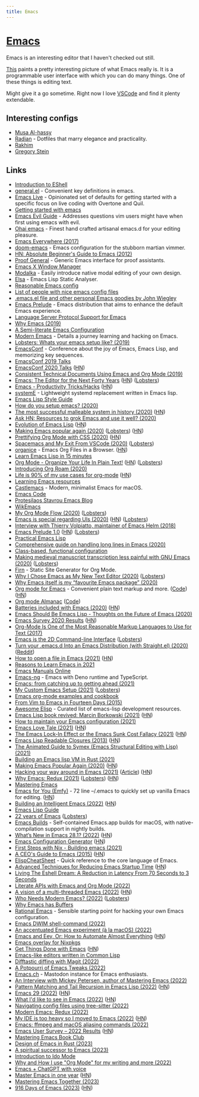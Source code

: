 ```yaml
---
title: Emacs
---
```


# [Emacs](https://www.gnu.org/software/emacs/)

Emacs is an interesting editor that I haven't checked out still.

[This](https://www.reddit.com/r/emacs/comments/74hetz/emacs_everywhere/) paints a pretty interesting picture of what Emacs really is. It is a programmable user interface with which you can do many things. One of these things is editing text.

Might give it a go sometime. Right now I love [VSCode](../vs-code/vs-code.md) and find it plenty extendable.

## Interesting configs

- [Musa Al-hassy](https://github.com/alhassy/emacs.d)
- [Radian](https://github.com/raxod502/radian) - Dotfiles that marry elegance and practicality.
- [Rakhim](https://github.com/freetonik/emacs-dotfiles)
- [Gregory Stein](https://github.com/gjstein/emacs.d)

## Links

- [Introduction to EShell](https://www.youtube.com/watch?v=RhYNu6i_uY4)
- [general.el](https://github.com/noctuid/general.el) - Convenient key definitions in emacs.
- [Emacs Live](https://github.com/overtone/emacs-live) - Opinionated set of defaults for getting started with a specific focus on live coding with Overtone and Quil.
- [Getting started with emacs](http://www.howardism.org/Technical/Emacs/emacs-getting-started.html)
- [Emacs Evil Guide](https://github.com/noctuid/evil-guide) - Addresses questions vim users might have when first using emacs with evil.
- [Ohai emacs](https://github.com/bodil/ohai-emacs) - Finest hand crafted artisanal emacs.d for your editing pleasure.
- [Emacs Everywhere (2017)](https://ambrevar.xyz/emacs-everywhere/)
- [doom-emacs](https://github.com/hlissner/doom-emacs) - Emacs configuration for the stubborn martian vimmer.
- [HN: Absolute Beginner's Guide to Emacs (2012)](https://news.ycombinator.com/item?id=18598544)
- [Proof General](https://github.com/ProofGeneral/PG) - Generic Emacs interface for proof assistants.
- [Emacs X Window Manager](https://github.com/ch11ng/exwm)
- [Modalka](https://github.com/mrkkrp/modalka) - Easily introduce native modal editing of your own design.
- [Elsa](https://github.com/emacs-elsa/Elsa) - Emacs Lisp Static Analyser.
- [Reasonable Emacs config](https://github.com/purcell/emacs.d)
- [List of people with nice emacs config files](https://github.com/caisah/emacs.dz)
- [.emacs.el file and other personal Emacs goodies by John Wiegley](https://github.com/jwiegley/dot-emacs)
- [Emacs Prelude](https://github.com/bbatsov/prelude) - Emacs distribution that aims to enhance the default Emacs experience.
- [Language Server Protocol Support for Emacs](https://github.com/emacs-lsp/lsp-mode)
- [Why Emacs (2019)](https://www.birkey.co/2019-08-04-why-emacs.html)
- [A Semi-literate Emacs Configuration](https://zge.us.to/emacs.d.html)
- [Modern Emacs](http://www.modernemacs.com/) - Details a journey learning and hacking on Emacs.
- [Lobsters: Whats your emacs setup like? (2019)](https://lobste.rs/s/754vk6/whats_your_emacs_setup_like)
- [EmacsConf](https://emacsconf.org/) - Conference about the joy of Emacs, Emacs Lisp, and memorizing key sequences.
- [EmacsConf 2019 Talks](https://lists.gnu.org/archive/html/emacsconf-discuss/2019-11/msg00002.html)
- [EmacsConf 2020 Talks](https://lists.gnu.org/archive/html/emacsconf-discuss/2020-12/msg00000.html) ([HN](https://news.ycombinator.com/item?id=25324311))
- [Consistent Technical Documents Using Emacs and Org Mode (2019)](https://www.youtube.com/watch?v=0g9BcZvQbXU)
- [Emacs: The Editor for the Next Forty Years](https://media.emacsconf.org/2019/26.html) ([HN](https://news.ycombinator.com/item?id=21638197)) ([Lobsters](https://lobste.rs/s/qzu97s/emacs_editor_for_next_forty_years))
- [Emacs - Productivity Tricks/Hacks](http://www.mycpu.org/emacs-productivity-setup/) ([HN](https://news.ycombinator.com/item?id=22129636))
- [systemE](https://github.com/a-schaefers/systemE) - Lightweight systemd replacement written in Emacs lisp.
- [Emacs Lisp Style Guide](https://github.com/bbatsov/emacs-lisp-style-guide)
- [How do you setup emacs? (2020)](https://lobste.rs/s/uv4xpv/how_do_you_setup_emacs)
- [The most successful malleable system in history (2020)](https://malleable.systems/blog/2020/04/01/the-most-successful-malleable-system-in-history/) ([HN](https://news.ycombinator.com/item?id=22875106))
- [Ask HN: Resources to grok Emacs and use it well? (2020)](https://news.ycombinator.com/item?id=22881808)
- [Evolution of Emacs Lisp](https://dl.acm.org/doi/10.1145/3386324) ([HN](https://news.ycombinator.com/item?id=23080417))
- [Making Emacs popular again (2020)](https://lwn.net/SubscriberLink/819452/1480c3a59d3d9093/) ([Lobsters](https://lobste.rs/s/ueqxbu/making_emacs_popular_again)) ([HN](https://news.ycombinator.com/item?id=23107123))
- [Prettifying Org Mode with CSS (2020)](https://sandyuraz.com/articles/orgmode-css/) ([HN](https://news.ycombinator.com/item?id=23130104))
- [Spacemacs and My Exit From VSCode (2020)](https://dev.to/zamhaq/spacemacs-and-my-exit-from-vscode-54o2) ([Lobsters](https://lobste.rs/s/zc0shz/spacemacs_my_exit_from_vscode))
- [organice](https://organice.200ok.ch/) - Emacs Org Files in a Browser. ([HN](https://news.ycombinator.com/item?id=23151902))
- [Learn Emacs Lisp in 15 minutes](https://bzg.fr/en/learn-emacs-lisp-in-15-minutes.html/)
- [Org Mode - Organize Your Life In Plain Text!](http://doc.norang.ca/org-mode.html) ([HN](https://news.ycombinator.com/item?id=23299993)) ([Lobsters](https://lobste.rs/s/e8tydo/org_mode_organize_your_life_plain_text))
- [Introducing Org Roam (2020)](https://blog.jethro.dev/posts/introducing_org_roam/)
- [Life is 90% of my use cases for org-mode](http://stormrider.io/ninety-pct.html) ([HN](https://news.ycombinator.com/item?id=23672473))
- [Learning Emacs resources](https://emacsredux.com/resources/)
- [Castlemacs](https://github.com/freetonik/castlemacs) - Modern, minimalist Emacs for macOS.
- [Emacs Code](https://github.com/emacs-mirror/emacs)
- [Protesilaos Stavrou Emacs Blog](https://protesilaos.com/)
- [WikEmacs](http://wikemacs.org/wiki/Main_Page)
- [My Org Mode Flow (2020)](https://christine.website/blog/org-mode-flow-2020-09-08) ([Lobsters](https://lobste.rs/s/dqexwp/my_org_mode_flow))
- [Emacs is special regarding UIs (2020)](https://lists.gnu.org/archive/html/emacs-devel/2020-09/msg00286.html) ([HN](https://news.ycombinator.com/item?id=24430108)) ([Lobsters](https://lobste.rs/s/yvmkmt/emacs_is_very_special_regarding_uis))
- [Interview with Thierry Volpiatto, maintainer of Emacs Helm (2018)](https://sachachua.com/blog/2018/09/interview-with-thierry-volpiatto/)
- [Emacs Prelude 1.0](https://emacsredux.com/blog/2020/09/15/emacs-prelude-1-0/) ([HN](https://news.ycombinator.com/item?id=24480448)) ([Lobsters](https://lobste.rs/s/egkt4n/emacs_prelude_1_0))
- [Practical Emacs Lisp](http://ergoemacs.org/emacs/elisp.html)
- [Comprehensive guide on handling long lines in Emacs (2020)](https://200ok.ch/posts/2020-09-29_comprehensive_guide_on_handling_long_lines_in_emacs.html)
- [Class-based, functional configuration](https://nyxt.atlas.engineer/article/class-based-functional-configuration.org)
- [Making medieval manuscript transcription less painful with GNU Emacs (2020)](https://josephrjohnson.georgetown.domains/posts/emacs-transcriptions/) ([Lobsters](https://lobste.rs/s/defzbh/making_medieval_manuscript))
- [Firn](https://github.com/theiceshelf/firn) - Static Site Generator for Org Mode.
- [Why I Chose Emacs as My New Text Editor (2020)](https://takeonrules.com/2020/10/18/why-i-chose-emacs-as-my-new-text-editor/) ([Lobsters](https://lobste.rs/s/4cgvyb/why_i_chose_emacs_as_my_new_text_editor))
- [Why Emacs itself is my “favourite Emacs package” (2020)](https://protesilaos.com/codelog/2020-10-21-emacs-favourite-package/)
- [Org mode for Emacs](https://orgmode.org/) - Convenient plain text markup and more. ([Code](https://github.com/bzg/org-mode)) ([HN](https://news.ycombinator.com/item?id=24903311))
- [Org mode Almanac](https://alphapapa.github.io/org-almanac/) ([Code](https://github.com/alphapapa/org-almanac))
- [Batteries included with Emacs (2020)](https://karthinks.com/software/batteries-included-with-emacs/) ([HN](https://news.ycombinator.com/item?id=29342176))
- [Emacs Should Be Emacs Lisp - Thoughts on the Future of Emacs (2020)](https://archive.fosdem.org/2020/schedule/event/emacsthoughts/)
- [Emacs Survey 2020 Results](https://emacssurvey.org/2020/) ([HN](https://news.ycombinator.com/item?id=25388353))
- [Org-Mode Is One of the Most Reasonable Markup Languages to Use for Text (2017)](https://karl-voit.at/2017/09/23/orgmode-as-markup-only/)
- [Emacs is the 2D Command-line Interface](http://hongchao.me/cli-and-emacs/) ([Lobsters](https://lobste.rs/s/iliflm/emacs_is_2d_command_line_interface))
- [Turn your .emacs.d Into an Emacs Distribution (with Straight.el) (2020)](https://countvajhula.com/2020/12/27/turn-your-emacs-d-into-an-emacs-distribution-with-straight-el/) ([Reddit](https://www.reddit.com/r/emacs/comments/kkzyht/turn_your_emacsd_into_an_emacs_distribution_with/))
- [How to open a file in Emacs (2021)](https://www.murilopereira.com/how-to-open-a-file-in-emacs/) ([HN](https://news.ycombinator.com/item?id=25622756))
- [Reasons to Learn Emacs in 2021](https://www.youtube.com/watch?v=bEfYm8sAaQg)
- [Emacs Manuals Online](https://www.gnu.org/software/emacs/manual/)
- [Emacs-ng](https://github.com/emacs-ng/emacs-ng) - Emacs with Deno runtime and TypeScript.
- [Emacs: from catching up to getting ahead (2021)](https://www.murilopereira.com/emacs-from-catching-up-to-getting-ahead/)
- [My Custom Emacs Setup (2021)](https://hristos.co/blog/my-custom-emacs-setup/) ([Lobsters](https://lobste.rs/s/olduw2/my_custom_emacs_setup))
- [Emacs org-mode examples and cookbook](http://ehneilsen.net/notebook/orgExamples/org-examples.html)
- [From Vim to Emacs in Fourteen Days (2015)](https://blog.aaronbieber.com/2015/05/24/from-vim-to-emacs-in-fourteen-days.html)
- [Awesome Elisp](https://github.com/p3r7/awesome-elisp) - Curated list of emacs-lisp development resources.
- [Emacs Lisp book revived: Marcin Borkowski (2021)](http://mbork.pl/2021-05-01_Emacs_Lisp_book_revived) ([HN](https://news.ycombinator.com/item?id=27005000))
- [How to maintain your Emacs configuration (2021)](https://en.liujiacai.net/2021/05/21/emacs-package/)
- [Emacs Love Tale (2021)](https://emacs.love/tales/emacs-love-tale-by-sdp.html) ([HN](https://news.ycombinator.com/item?id=27516073))
- [The Emacs Lock-In Effect or the Emacs Sunk Cost Fallacy (2021)](https://karl-voit.at/2021/07/23/emacs-lock-in/) ([HN](https://news.ycombinator.com/item?id=28091520))
- [Emacs Lisp Readable Closures (2013)](https://nullprogram.com/blog/2013/12/30/) ([HN](https://news.ycombinator.com/item?id=28862735))
- [The Animated Guide to Symex (Emacs Structural Editing with Lisp) (2021)](https://countvajhula.com/2021/09/25/the-animated-guide-to-symex/)
- [Building an Emacs lisp VM in Rust (2021)](https://coredumped.dev/2021/10/21/building-an-emacs-lisp-vm-in-rust/)
- [Making Emacs Popular Again (2020)](https://lwn.net/Articles/819452/) ([HN](https://news.ycombinator.com/item?id=29105032))
- [Hacking your way around in Emacs (2021)](https://leanpub.com/hacking-your-way-emacs/) ([Article](http://mbork.pl/2021-11-06_The_Emacs_Lisp_book_is_finished)) ([HN](https://news.ycombinator.com/item?id=29157859))
- [Why Emacs: Redux (2021)](https://batsov.com/articles/2021/11/16/why-emacs-redux/) ([Lobsters](https://lobste.rs/s/vugqbi/why_emacs_redux)) ([HN](https://news.ycombinator.com/item?id=29239452))
- [Mastering Emacs](https://www.masteringemacs.org/)
- [Emacs for You (Emfy)](https://github.com/susam/emfy) - 72 line –/.emacs to quickly set up vanilla Emacs for editing. ([HN](https://news.ycombinator.com/item?id=29726398))
- [Building an Intelligent Emacs (2022)](https://ianyepan.github.io/posts/emacs-ide/) ([HN](https://news.ycombinator.com/item?id=30308272))
- [Emacs Lisp Guide](https://github.com/chrisdone/elisp-guide)
- [22 years of Emacs](https://arjenwiersma.nl/writeups/emacs/22-years-of-emacs/) ([Lobsters](https://lobste.rs/s/zhwlfz/22_years_emacs))
- [Emacs Builds](https://github.com/jimeh/emacs-builds) - Self-contained Emacs.app builds for macOS, with native-compilation support in nightly builds.
- [What’s New in Emacs 28.1? (2022)](https://www.masteringemacs.org/article/whats-new-in-emacs-28-1) ([HN](https://news.ycombinator.com/item?id=30930816))
- [Emacs Configuration Generator](https://emacs.amodernist.com/) ([HN](https://news.ycombinator.com/item?id=31083515))
- [First Steps with Nix - Building emacs (2021)](https://www.heinrichhartmann.com/posts/2021-08-08-nix-emacs/)
- [A CEO's Guide to Emacs (2015)](https://www.fugue.co/blog/2015-11-11-guide-to-emacs.html) ([HN](https://news.ycombinator.com/item?id=31320610))
- [ElispCheatSheet](https://github.com/alhassy/ElispCheatSheet) - Quick reference to the core language of Emacs.
- [Advanced Techniques for Reducing Emacs Startup Time](https://blog.d46.us/advanced-emacs-startup/) ([HN](https://news.ycombinator.com/item?id=31394001))
- [Living The Eshell Dream: A Reduction in Latency From 70 Seconds to 3 Seconds](https://tdodge.consulting/blog/eshell/background-output-thread)
- [Literate APIs with Emacs and Org Mode (2022)](https://www.kpassa.me/posts/literate2/)
- [A vision of a multi-threaded Emacs (2022)](https://coredumped.dev/2022/05/19/a-vision-of-a-multi-threaded-emacs/) ([HN](https://news.ycombinator.com/item?id=31559818))
- [Who Needs Modern Emacs? (2022)](https://batsov.com/articles/2022/06/01/who-needs-modern-emacs/) ([Lobsters](https://lobste.rs/s/nkea9j/who_needs_modern_emacs))
- [Why Emacs has Buffers](https://www.masteringemacs.org/article/why-emacs-has-buffers)
- [Rational Emacs](https://github.com/SystemCrafters/rational-emacs) - Sensible starting point for hacking your own Emacs configuration.
- [Emacs DWIM shell-command (2022)](https://xenodium.com/emacs-dwim-shell-command/)
- [An accentuated Emacs experiment (à la macOS) (2022)](https://xenodium.com/an-accentuated-emacs-experiment/)
- [Emacs and Eev, Or: How to Automate Almost Everything](http://angg.twu.net/eev-article.html) ([HN](https://news.ycombinator.com/item?id=32419404))
- [Emacs overlay for Nixpkgs](https://github.com/nix-community/emacs-overlay)
- [Get Things Done with Emacs](https://www.labri.fr/perso/nrougier/GTD/index.html) ([HN](https://news.ycombinator.com/item?id=33033017))
- [Emacs-like editors written in Common Lisp](https://www.cliki.net/cl-emacs)
- [Difftastic diffing with Magit (2022)](https://tsdh.org/posts/2022-08-01-difftastic-diffing-with-magit.html)
- [A Potpourri of Emacs Tweaks (2022)](https://tony-zorman.com/posts/2022-10-22-emacs-potpourri.html)
- [Emacs.ch](https://emacs.ch/) - Mastodon instance for Emacs enthusiasts.
- [An Interview with Mickey Petersen, author of Mastering Emacs (2022)](https://syntopikon.substack.com/p/an-interview-with-mickey-petersen)
- [Pattern Matching and Tail Recursion in Emacs Lisp (2022)](https://arnesonium.com/2022/11/pattern-matching-tail-recursion-emacs-lisp) ([HN](https://news.ycombinator.com/item?id=33717831))
- [Emacs 29 (2022)](https://blog.phundrak.com/emacs-29-what-can-we-expect/) ([HN](https://news.ycombinator.com/item?id=33788208))
- [What I'd like to see in Emacs (2022)](https://emacsconf.org/2022/talks/rms/) ([HN](https://news.ycombinator.com/item?id=33888981))
- [Navigating config files using tree-sitter (2022)](https://blog.meain.io/2022/navigating-config-files-using-tree-sitter/)
- [Modern Emacs: Redux (2022)](https://batsov.com/articles/2022/06/09/modern-emacs-redux/)
- [My IDE is too heavy so I moved to Emacs (2022)](https://renato.athaydes.com/posts/switching-from-heavyweight-ides-to-emacs.html) ([HN](https://news.ycombinator.com/item?id=33951866))
- [Emacs: ffmpeg and macOS aliasing commands (2022)](https://xenodium.com/emacs-ffmpeg-and-macos-alias-commands/)
- [Emacs User Survey – 2022 Results](https://emacssurvey.org/results/3425413930) ([HN](https://news.ycombinator.com/item?id=34036590))
- [Mastering Emacs Book Club](https://susam.net/club/mastering-emacs/)
- [Design of Emacs in Rust (2023)](https://coredumped.dev/2023/01/17/design-of-emacs-in-rust/)
- [A spiritual successor to Emacs (2023)](https://vivekhaldar.com/articles/a-spiritual-successor-to-emacs/)
- [Introduction to Ido Mode](https://www.masteringemacs.org/article/introduction-to-ido-mode)
- [Why and How I use "Org Mode" for my writing and more (2022)](https://www.evalapply.org/posts/why-and-how-i-use-org-mode/index.html)
- [Emacs + ChatGPT with voice](https://github.com/jackdoe/emacs-chatgpt-jarvis)
- [Master Emacs in one year](https://github.com/redguardtoo/mastering-emacs-in-one-year-guide/blob/master/guide-en.org) ([HN](https://news.ycombinator.com/item?id=35214608))
- [Mastering Emacs Together (2023)](https://susam.net/maze/mastering-emacs-together.html)
- [916 Days of Emacs (2023)](https://sqrtminusone.xyz/posts/2023-04-13-emacs/) ([HN](https://news.ycombinator.com/item?id=35555481))
